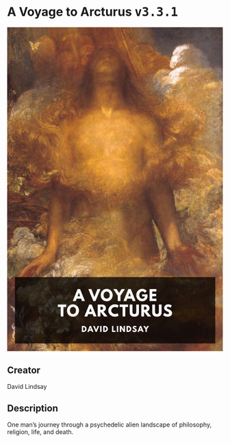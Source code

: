 
# A Voyage to Arcturus <kbd>v3.3.1</kbd>

<center>
  <img src="./cover-1024.jpg"/>
</center>

## Creator
David Lindsay

## Description
One man’s journey through a psychedelic alien landscape of philosophy, religion, life, and death.
